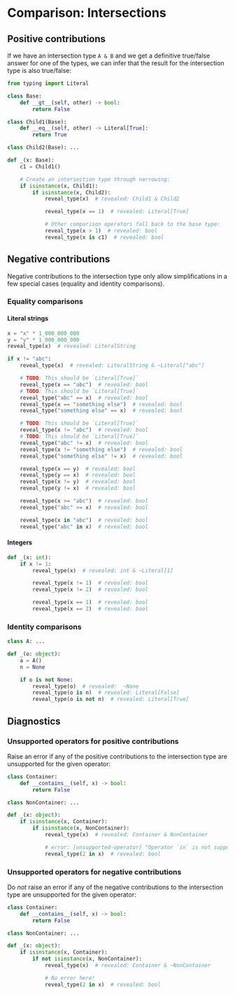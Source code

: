# Comparison: Intersections

## Positive contributions

If we have an intersection type `A & B` and we get a definitive true/false answer for one of the
types, we can infer that the result for the intersection type is also true/false:

```py
from typing import Literal

class Base:
    def __gt__(self, other) -> bool:
        return False

class Child1(Base):
    def __eq__(self, other) -> Literal[True]:
        return True

class Child2(Base): ...

def _(x: Base):
    c1 = Child1()

    # Create an intersection type through narrowing:
    if isinstance(x, Child1):
        if isinstance(x, Child2):
            reveal_type(x)  # revealed: Child1 & Child2

            reveal_type(x == 1)  # revealed: Literal[True]

            # Other comparison operators fall back to the base type:
            reveal_type(x > 1)  # revealed: bool
            reveal_type(x is c1)  # revealed: bool
```

## Negative contributions

Negative contributions to the intersection type only allow simplifications in a few special cases
(equality and identity comparisons).

### Equality comparisons

#### Literal strings

```py
x = "x" * 1_000_000_000
y = "y" * 1_000_000_000
reveal_type(x)  # revealed: LiteralString

if x != "abc":
    reveal_type(x)  # revealed: LiteralString & ~Literal["abc"]

    # TODO: This should be `Literal[True]`
    reveal_type(x == "abc")  # revealed: bool
    # TODO: This should be `Literal[True]`
    reveal_type("abc" == x)  # revealed: bool
    reveal_type(x == "something else")  # revealed: bool
    reveal_type("something else" == x)  # revealed: bool

    # TODO: This should be `Literal[True]`
    reveal_type(x != "abc")  # revealed: bool
    # TODO: This should be `Literal[True]`
    reveal_type("abc" != x)  # revealed: bool
    reveal_type(x != "something else")  # revealed: bool
    reveal_type("something else" != x)  # revealed: bool

    reveal_type(x == y)  # revealed: bool
    reveal_type(y == x)  # revealed: bool
    reveal_type(x != y)  # revealed: bool
    reveal_type(y != x)  # revealed: bool

    reveal_type(x >= "abc")  # revealed: bool
    reveal_type("abc" >= x)  # revealed: bool

    reveal_type(x in "abc")  # revealed: bool
    reveal_type("abc" in x)  # revealed: bool
```

#### Integers

```py
def _(x: int):
    if x != 1:
        reveal_type(x)  # revealed: int & ~Literal[1]

        reveal_type(x != 1)  # revealed: bool
        reveal_type(x != 2)  # revealed: bool

        reveal_type(x == 1)  # revealed: bool
        reveal_type(x == 2)  # revealed: bool
```

### Identity comparisons

```py
class A: ...

def _(o: object):
    a = A()
    n = None

    if o is not None:
        reveal_type(o)  # revealed:  ~None
        reveal_type(o is n)  # revealed: Literal[False]
        reveal_type(o is not n)  # revealed: Literal[True]
```

## Diagnostics

### Unsupported operators for positive contributions

Raise an error if any of the positive contributions to the intersection type are unsupported for the
given operator:

```py
class Container:
    def __contains__(self, x) -> bool:
        return False

class NonContainer: ...

def _(x: object):
    if isinstance(x, Container):
        if isinstance(x, NonContainer):
            reveal_type(x)  # revealed: Container & NonContainer

            # error: [unsupported-operator] "Operator `in` is not supported for types `int` and `NonContainer`"
            reveal_type(2 in x)  # revealed: bool
```

### Unsupported operators for negative contributions

Do *not* raise an error if any of the negative contributions to the intersection type are
unsupported for the given operator:

```py
class Container:
    def __contains__(self, x) -> bool:
        return False

class NonContainer: ...

def _(x: object):
    if isinstance(x, Container):
        if not isinstance(x, NonContainer):
            reveal_type(x)  # revealed: Container & ~NonContainer

            # No error here!
            reveal_type(2 in x)  # revealed: bool
```
